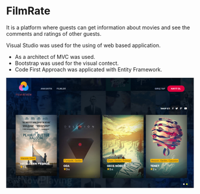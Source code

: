 # FilmRate

It is a platform where guests can get information about movies and see the comments and ratings of other guests.

Visual Studio was used for the using of web based application.

- As a architect of MVC was used.
- Bootstrap was used for the visual contect.
- Code First Approach was applicated with Entity Framework.

![](FilmRate/screenshot.png)
